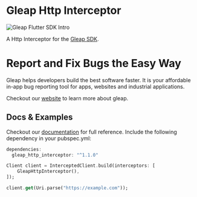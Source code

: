 # Gleap Http Interceptor

![Gleap Flutter SDK Intro](https://raw.githubusercontent.com/GleapSDK/iOS-SDK/main/imgs/gleapheader.png)

A Http Interceptor for the [Gleap SDK](https://pub.dev/packages/gleap_sdk).

# Report and Fix Bugs the Easy Way

Gleap helps developers build the best software faster. It is your affordable in-app bug reporting tool for apps, websites and industrial applications.

Checkout our [website](https://gleap.io) to learn more about gleap.

## Docs & Examples

Checkout our [documentation](https://docs.gleap.io/docs/flutter-sdk) for full reference. Include the following dependency in your pubspec.yml:

```dart
dependencies:
  gleap_http_interceptor: "^1.1.0"
```

```dart
Client client = InterceptedClient.build(interceptors: [
    GleapHttpInterceptor(),
]);

client.get(Uri.parse("https://example.com"));
```